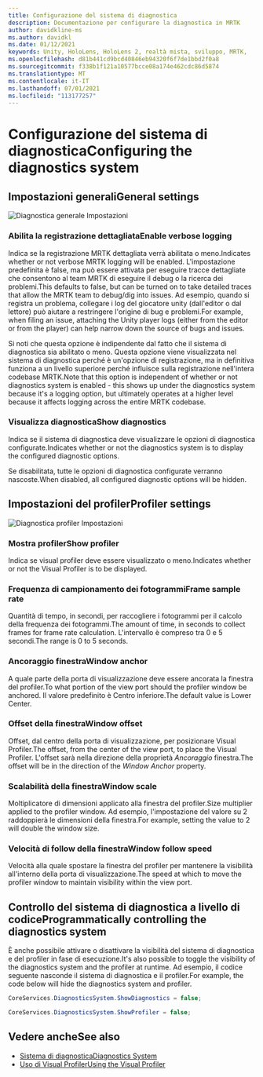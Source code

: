 ```yaml
---
title: Configurazione del sistema di diagnostica
description: Documentazione per configurare la diagnostica in MRTK
author: davidkline-ms
ms.author: davidkl
ms.date: 01/12/2021
keywords: Unity, HoloLens, HoloLens 2, realtà mista, sviluppo, MRTK,
ms.openlocfilehash: d81b441cd9bcd40846eb94320f6f7de1bbd2f0a8
ms.sourcegitcommit: f338b1f121a10577bcce08a174e462cdc86d5874
ms.translationtype: MT
ms.contentlocale: it-IT
ms.lasthandoff: 07/01/2021
ms.locfileid: "113177257"
---
```

# <a name="configuring-the-diagnostics-system"></a><span data-ttu-id="853c8-104">Configurazione del sistema di diagnostica</span><span class="sxs-lookup"><span data-stu-id="853c8-104">Configuring the diagnostics system</span></span>

## <a name="general-settings"></a><span data-ttu-id="853c8-105">Impostazioni generali</span><span class="sxs-lookup"><span data-stu-id="853c8-105">General settings</span></span>

![Diagnostica generale Impostazioni](../images/diagnostics/DiagnosticsGeneralSettings.png)

### <a name="enable-verbose-logging"></a><span data-ttu-id="853c8-107">Abilita la registrazione dettagliata</span><span class="sxs-lookup"><span data-stu-id="853c8-107">Enable verbose logging</span></span>

<span data-ttu-id="853c8-108">Indica se la registrazione MRTK dettagliata verrà abilitata o meno.</span><span class="sxs-lookup"><span data-stu-id="853c8-108">Indicates whether or not verbose MRTK logging will be enabled.</span></span> <span data-ttu-id="853c8-109">L'impostazione predefinita è false, ma può essere attivata per eseguire tracce dettagliate che consentono al team MRTK di eseguire il debug o la ricerca dei problemi.</span><span class="sxs-lookup"><span data-stu-id="853c8-109">This defaults to false, but can be turned on to take detailed traces that allow the MRTK team to debug/dig into issues.</span></span> <span data-ttu-id="853c8-110">Ad esempio, quando si registra un problema, collegare i log del giocatore unity (dall'editor o dal lettore) può aiutare a restringere l'origine di bug e problemi.</span><span class="sxs-lookup"><span data-stu-id="853c8-110">For example, when filing an issue, attaching the Unity player logs (either from the editor or from the player) can help narrow down the source of bugs and issues.</span></span>

<span data-ttu-id="853c8-111">Si noti che questa opzione è indipendente dal fatto che il sistema di diagnostica sia abilitato o meno. Questa opzione viene visualizzata nel sistema di diagnostica perché è un'opzione di registrazione, ma in definitiva funziona a un livello superiore perché influisce sulla registrazione nell'intera codebase MRTK.</span><span class="sxs-lookup"><span data-stu-id="853c8-111">Note that this option is independent of whether or not diagnostics system is enabled - this shows up under the diagnostics system because it's a logging option, but ultimately operates at a higher level because it affects logging across the entire MRTK codebase.</span></span>

### <a name="show-diagnostics"></a><span data-ttu-id="853c8-112">Visualizza diagnostica</span><span class="sxs-lookup"><span data-stu-id="853c8-112">Show diagnostics</span></span>

<span data-ttu-id="853c8-113">Indica se il sistema di diagnostica deve visualizzare le opzioni di diagnostica configurate.</span><span class="sxs-lookup"><span data-stu-id="853c8-113">Indicates whether or not the diagnostics system is to display the configured diagnostic options.</span></span>

<span data-ttu-id="853c8-114">Se disabilitata, tutte le opzioni di diagnostica configurate verranno nascoste.</span><span class="sxs-lookup"><span data-stu-id="853c8-114">When disabled, all configured diagnostic options will be hidden.</span></span>

## <a name="profiler-settings"></a><span data-ttu-id="853c8-115">Impostazioni del profiler</span><span class="sxs-lookup"><span data-stu-id="853c8-115">Profiler settings</span></span>

![Diagnostica profiler Impostazioni](../images/diagnostics/DiagnosticsProfilerSettings.png)

### <a name="show-profiler"></a><span data-ttu-id="853c8-117">Mostra profiler</span><span class="sxs-lookup"><span data-stu-id="853c8-117">Show profiler</span></span>

<span data-ttu-id="853c8-118">Indica se visual profiler deve essere visualizzato o meno.</span><span class="sxs-lookup"><span data-stu-id="853c8-118">Indicates whether or not the Visual Profiler is to be displayed.</span></span>

### <a name="frame-sample-rate"></a><span data-ttu-id="853c8-119">Frequenza di campionamento dei fotogrammi</span><span class="sxs-lookup"><span data-stu-id="853c8-119">Frame sample rate</span></span>

<span data-ttu-id="853c8-120">Quantità di tempo, in secondi, per raccogliere i fotogrammi per il calcolo della frequenza dei fotogrammi.</span><span class="sxs-lookup"><span data-stu-id="853c8-120">The amount of time, in seconds to collect frames for frame rate calculation.</span></span> <span data-ttu-id="853c8-121">L'intervallo è compreso tra 0 e 5 secondi.</span><span class="sxs-lookup"><span data-stu-id="853c8-121">The range is 0 to 5 seconds.</span></span>

### <a name="window-anchor"></a><span data-ttu-id="853c8-122">Ancoraggio finestra</span><span class="sxs-lookup"><span data-stu-id="853c8-122">Window anchor</span></span>

<span data-ttu-id="853c8-123">A quale parte della porta di visualizzazione deve essere ancorata la finestra del profiler.</span><span class="sxs-lookup"><span data-stu-id="853c8-123">To what portion of the view port should the profiler window be anchored.</span></span> <span data-ttu-id="853c8-124">Il valore predefinito è Centro inferiore.</span><span class="sxs-lookup"><span data-stu-id="853c8-124">The default value is Lower Center.</span></span>

### <a name="window-offset"></a><span data-ttu-id="853c8-125">Offset della finestra</span><span class="sxs-lookup"><span data-stu-id="853c8-125">Window offset</span></span>

<span data-ttu-id="853c8-126">Offset, dal centro della porta di visualizzazione, per posizionare Visual Profiler.</span><span class="sxs-lookup"><span data-stu-id="853c8-126">The offset, from the center of the view port, to place the Visual Profiler.</span></span> <span data-ttu-id="853c8-127">L'offset sarà nella direzione della proprietà *Ancoraggio* finestra.</span><span class="sxs-lookup"><span data-stu-id="853c8-127">The offset will be in the direction of the *Window Anchor* property.</span></span>

### <a name="window-scale"></a><span data-ttu-id="853c8-128">Scalabilità della finestra</span><span class="sxs-lookup"><span data-stu-id="853c8-128">Window scale</span></span>

<span data-ttu-id="853c8-129">Moltiplicatore di dimensioni applicato alla finestra del profiler.</span><span class="sxs-lookup"><span data-stu-id="853c8-129">Size multiplier applied to the profiler window.</span></span> <span data-ttu-id="853c8-130">Ad esempio, l'impostazione del valore su 2 raddoppierà le dimensioni della finestra.</span><span class="sxs-lookup"><span data-stu-id="853c8-130">For example, setting the value to 2 will double the window size.</span></span>

### <a name="window-follow-speed"></a><span data-ttu-id="853c8-131">Velocità di follow della finestra</span><span class="sxs-lookup"><span data-stu-id="853c8-131">Window follow speed</span></span>

<span data-ttu-id="853c8-132">Velocità alla quale spostare la finestra del profiler per mantenere la visibilità all'interno della porta di visualizzazione.</span><span class="sxs-lookup"><span data-stu-id="853c8-132">The speed at which to move the profiler window to maintain visibility within the view port.</span></span>

## <a name="programmatically-controlling-the-diagnostics-system"></a><span data-ttu-id="853c8-133">Controllo del sistema di diagnostica a livello di codice</span><span class="sxs-lookup"><span data-stu-id="853c8-133">Programmatically controlling the diagnostics system</span></span>

<span data-ttu-id="853c8-134">È anche possibile attivare o disattivare la visibilità del sistema di diagnostica e del profiler in fase di esecuzione.</span><span class="sxs-lookup"><span data-stu-id="853c8-134">It's also possible to toggle the visibility of the diagnostics system and the profiler at runtime.</span></span> <span data-ttu-id="853c8-135">Ad esempio, il codice seguente nasconde il sistema di diagnostica e il profiler.</span><span class="sxs-lookup"><span data-stu-id="853c8-135">For example, the code below will hide the diagnostics system and profiler.</span></span>

```c#
CoreServices.DiagnosticsSystem.ShowDiagnostics = false;

CoreServices.DiagnosticsSystem.ShowProfiler = false;
```

## <a name="see-also"></a><span data-ttu-id="853c8-136">Vedere anche</span><span class="sxs-lookup"><span data-stu-id="853c8-136">See also</span></span>

- [<span data-ttu-id="853c8-137">Sistema di diagnostica</span><span class="sxs-lookup"><span data-stu-id="853c8-137">Diagnostics System</span></span>](diagnostics-system-getting-started.md)
- [<span data-ttu-id="853c8-138">Uso di Visual Profiler</span><span class="sxs-lookup"><span data-stu-id="853c8-138">Using the Visual Profiler</span></span>](using-visual-profiler.md)
